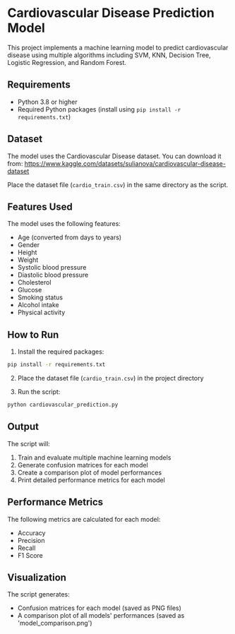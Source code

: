 # Cardiovascular Disease Prediction Model

This project implements a machine learning model to predict cardiovascular disease using multiple algorithms including SVM, KNN, Decision Tree, Logistic Regression, and Random Forest.

## Requirements

- Python 3.8 or higher
- Required Python packages (install using `pip install -r requirements.txt`)

## Dataset

The model uses the Cardiovascular Disease dataset. You can download it from:
https://www.kaggle.com/datasets/sulianova/cardiovascular-disease-dataset

Place the dataset file (`cardio_train.csv`) in the same directory as the script.

## Features Used

The model uses the following features:
- Age (converted from days to years)
- Gender
- Height
- Weight
- Systolic blood pressure
- Diastolic blood pressure
- Cholesterol
- Glucose
- Smoking status
- Alcohol intake
- Physical activity

## How to Run

1. Install the required packages:
```bash
pip install -r requirements.txt
```

2. Place the dataset file (`cardio_train.csv`) in the project directory

3. Run the script:
```bash
python cardiovascular_prediction.py
```

## Output

The script will:
1. Train and evaluate multiple machine learning models
2. Generate confusion matrices for each model
3. Create a comparison plot of model performances
4. Print detailed performance metrics for each model

## Performance Metrics

The following metrics are calculated for each model:
- Accuracy
- Precision
- Recall
- F1 Score

## Visualization

The script generates:
- Confusion matrices for each model (saved as PNG files)
- A comparison plot of all models' performances (saved as 'model_comparison.png') 